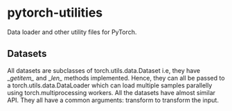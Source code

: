 # pytorch-utilities
Data loader and other utility files for PyTorch.

## Datasets
All datasets are subclasses of torch.utils.data.Dataset i.e, they have \__getitem\__ and \__len\__ methods implemented. Hence, they can all be passed to a torch.utils.data.DataLoader which can load multiple samples parallelly using torch.multiprocessing workers. All the datasets have almost similar API. They all have a common arguments: transform to transform the input.
